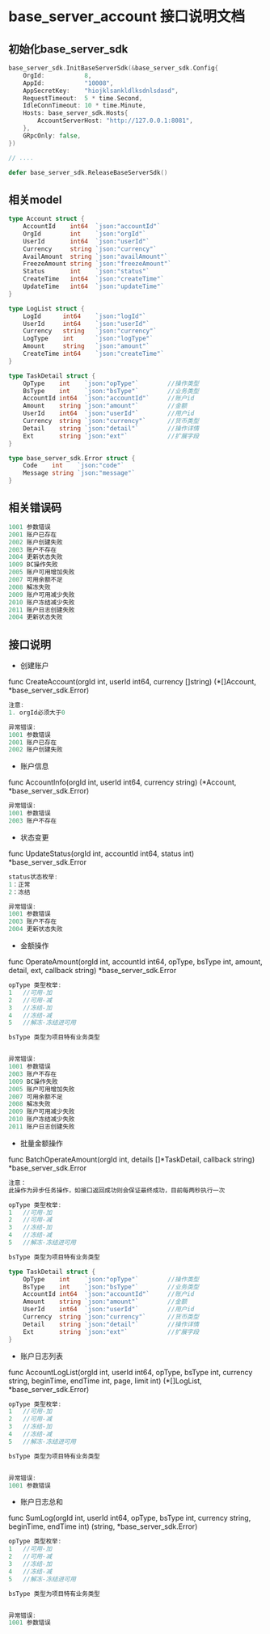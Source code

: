 # base_server_account 接口说明文档

## 初始化base_server_sdk
```go
base_server_sdk.InitBaseServerSdk(&base_server_sdk.Config{
    OrgId:           8,
    AppId:           "10008",
    AppSecretKey:    "hiojklsankldlksdnlsdasd",
    RequestTimeout:  5 * time.Second,
    IdleConnTimeout: 10 * time.Minute,
    Hosts: base_server_sdk.Hosts{
        AccountServerHost: "http://127.0.0.1:8081",
    },
    GRpcOnly: false,
})

// ....

defer base_server_sdk.ReleaseBaseServerSdk()
```

## 相关model
```go
type Account struct {
	AccountId    int64  `json:"accountId"`
	OrgId        int    `json:"orgId"`
	UserId       int64  `json:"userId"`
	Currency     string `json:"currency"`
	AvailAmount  string `json:"availAmount"`
	FreezeAmount string `json:"freezeAmount"`
	Status       int    `json:"status"`
	CreateTime   int64  `json:"createTime"`
	UpdateTime   int64  `json:"updateTime"`
}

type LogList struct {
	LogId      int64	`json:"logId"`
	UserId     int64	`json:"userId"`
	Currency   string	`json:"currency"`
	LogType    int		`json:"logType"`
	Amount     string	`json:"amount"`
	CreateTime int64	`json:"createTime"`
}

type TaskDetail struct {
	OpType    int    `json:"opType"`        //操作类型
	BsType    int    `json:"bsType"`        //业务类型
	AccountId int64  `json:"accountId"`     //账户id
	Amount 	  string `json:"amount"`        //金额
	UserId    int64  `json:"userId"`        //用户id
	Currency  string `json:"currency"`      //货币类型
	Detail    string `json:"detail"`        //操作详情
	Ext       string `json:"ext"`           //扩展字段
}

type base_server_sdk.Error struct {
	Code    int    `json:"code"`
	Message string `json:"message"`
}
```

## 相关错误码
```go
1001 参数错误
2001 账户已存在
2002 账户创建失败
2003 账户不存在
2004 更新状态失败
1009 BC操作失败
2005 账户可用增加失败
2007 可用余额不足
2008 解冻失败
2009 账户可用减少失败
2010 账户冻结减少失败
2011 账户日志创建失败
2004 更新状态失败
```

## 接口说明

- 创建账户

func CreateAccount(orgId int, userId int64, currency []string) (*[]Account, *base_server_sdk.Error)

```go
注意:
1. orgId必须大于0

异常错误:
1001 参数错误
2001 账户已存在
2002 账户创建失败
```

- 账户信息

func AccountInfo(orgId int, userId int64, currency string) (*Account, *base_server_sdk.Error)

```go
异常错误:
1001 参数错误
2003 账户不存在
```

- 状态变更

func UpdateStatus(orgId int, accountId int64, status int) *base_server_sdk.Error

```go
status状态枚举:
1：正常
2：冻结

异常错误:
1001 参数错误
2003 账户不存在
2004 更新状态失败
```

- 金额操作

func OperateAmount(orgId int, accountId int64, opType, bsType int, amount, detail, ext, callback string) *base_server_sdk.Error

```go
opType 类型枚举:
1	//可用-加
2	//可用-减
3	//冻结-加
4	//冻结-减
5	//解冻-冻结进可用

bsType 类型为项目特有业务类型


异常错误:
1001 参数错误
2003 账户不存在
1009 BC操作失败
2005 账户可用增加失败
2007 可用余额不足
2008 解冻失败
2009 账户可用减少失败
2010 账户冻结减少失败
2011 账户日志创建失败
```

- 批量金额操作

func BatchOperateAmount(orgId int, details []*TaskDetail, callback string) *base_server_sdk.Error

```go
注意：
此操作为异步任务操作，如接口返回成功则会保证最终成功，目前每两秒执行一次

opType 类型枚举:
1	//可用-加
2	//可用-减
3	//冻结-加
4	//冻结-减
5	//解冻-冻结进可用

bsType 类型为项目特有业务类型

type TaskDetail struct {
	OpType    int    `json:"opType"`        //操作类型
	BsType    int    `json:"bsType"`        //业务类型
	AccountId int64  `json:"accountId"`     //账户id
	Amount 	  string `json:"amount"`        //金额
	UserId    int64  `json:"userId"`        //用户id
	Currency  string `json:"currency"`      //货币类型
	Detail    string `json:"detail"`        //操作详情
	Ext       string `json:"ext"`           //扩展字段
}

```

- 账户日志列表

func AccountLogList(orgId int, userId int64, opType, bsType int, currency string, beginTime, endTime int, page, limit int) (*[]LogList, *base_server_sdk.Error) 

```go
opType 类型枚举:
1	//可用-加
2	//可用-减
3	//冻结-加
4	//冻结-减
5	//解冻-冻结进可用

bsType 类型为项目特有业务类型


异常错误:
1001 参数错误
```

- 账户日志总和

func SumLog(orgId int, userId int64, opType, bsType int, currency string, beginTime, endTime int) (string, *base_server_sdk.Error) 

```go
opType 类型枚举:
1	//可用-加
2	//可用-减
3	//冻结-加
4	//冻结-减
5	//解冻-冻结进可用

bsType 类型为项目特有业务类型


异常错误:
1001 参数错误
```

